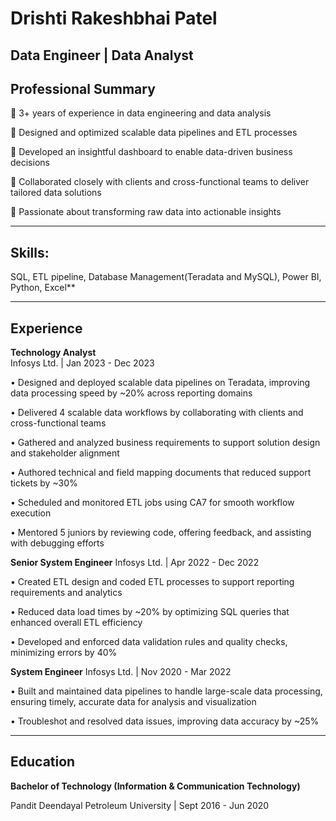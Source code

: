 # Drishti Rakeshbhai Patel

**Data Engineer | Data Analyst**
---
## Professional Summary

🔹 3+ years of experience in data engineering and data analysis

🔹 Designed and optimized scalable data pipelines and ETL processes

🔹 Developed an insightful dashboard to enable data-driven business decisions

🔹 Collaborated closely with clients and cross-functional teams to deliver tailored data solutions

🔹 Passionate about transforming raw data into actionable insights  

---
## Skills:

SQL, ETL pipeline, Database Management(Teradata and MySQL), Power BI, Python, Excel**

---
## Experience

**Technology Analyst**  
Infosys Ltd. | Jan 2023 - Dec 2023  

•	Designed and deployed scalable data pipelines on Teradata, improving data processing speed by ~20% across reporting domains

•	Delivered 4 scalable data workflows by collaborating with clients and cross-functional teams 

•	Gathered and analyzed business requirements to support solution design and stakeholder alignment

•	Authored technical and field mapping documents that reduced support tickets by ~30%

•	Scheduled and monitored ETL jobs using CA7 for smooth workflow execution

•	Mentored 5 juniors by reviewing code, offering feedback, and assisting with debugging efforts
 
**Senior System Engineer**
Infosys Ltd. | Apr 2022 - Dec 2022 

•	Created ETL design and coded ETL processes to support reporting requirements and analytics

•	Reduced data load times by ~20% by optimizing SQL queries that enhanced overall ETL efficiency

•	Developed and enforced data validation rules and quality checks, minimizing errors by 40%
 
**System Engineer**
Infosys Ltd. | Nov 2020 - Mar 2022

•	Built and maintained data pipelines to handle large-scale data processing, ensuring timely, accurate data for analysis and visualization

•	Troubleshot and resolved data issues, improving data accuracy by ~25% 

---
## Education

**Bachelor of Technology (Information & Communication Technology)**

Pandit Deendayal Petroleum University | Sept 2016 - Jun 2020

<!--
**Drishti-Patel-98/Drishti-Patel-98** is a ✨ _special_ ✨ repository because its `README.md` (this file) appears on your GitHub profile.

Here are some ideas to get you started:

- 🔭 I’m currently working on ...
- 🌱 I’m currently learning ...
- 👯 I’m looking to collaborate on ...
- 🤔 I’m looking for help with ...
- 💬 Ask me about ...
- 📫 How to reach me: ...
- 😄 Pronouns: ...
- ⚡ Fun fact: ...
-->
